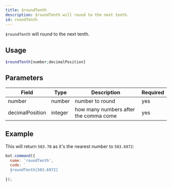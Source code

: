 ```yaml
---
title: $roundTenth
description: $roundTenth will round to the next tenth.
id: roundTenth
---
```


`$roundTenth` will round to the next tenth.

## Usage

```php
$roundTenth[number;decimalPosition]
```

## Parameters 


| Field            | Type    | Description                           | Required |
| ---------------- | ------- | ------------------------------------- | -------- |
| number           | number  | number to round                       | yes      |
| decimalPosition | integer | how many numbers after the comma come | yes       |


## Example

This will return `503.70` as it's the nearest number to `503.6972`:

```javascript
bot.command({
  name: 'roundTenth',
  code: `
  $roundTenth[503.6972]
  `
});
```